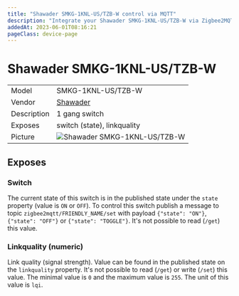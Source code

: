 ```yaml
---
title: "Shawader SMKG-1KNL-US/TZB-W control via MQTT"
description: "Integrate your Shawader SMKG-1KNL-US/TZB-W via Zigbee2MQTT with whatever smart home infrastructure you are using without the vendor's bridge or gateway."
addedAt: 2023-06-01T08:16:21
pageClass: device-page
---
```


<!-- !!!! -->
<!-- ATTENTION: This file is auto-generated through docgen! -->
<!-- You can only edit the "Notes"-Section between the two comment lines "Notes BEGIN" and "Notes END". -->
<!-- Do not use h1 or h2 heading within "## Notes"-Section. -->
<!-- !!!! -->

# Shawader SMKG-1KNL-US/TZB-W

|     |     |
|-----|-----|
| Model | SMKG-1KNL-US/TZB-W  |
| Vendor  | [Shawader](/supported-devices/#v=Shawader)  |
| Description | 1 gang switch |
| Exposes | switch (state), linkquality |
| Picture | ![Shawader SMKG-1KNL-US/TZB-W](https://www.zigbee2mqtt.io/images/devices/SMKG-1KNL-US-TZB-W.png) |


<!-- Notes BEGIN: You can edit here. Add "## Notes" headline if not already present. -->


<!-- Notes END: Do not edit below this line -->




## Exposes

### Switch 
The current state of this switch is in the published state under the `state` property (value is `ON` or `OFF`).
To control this switch publish a message to topic `zigbee2mqtt/FRIENDLY_NAME/set` with payload `{"state": "ON"}`, `{"state": "OFF"}` or `{"state": "TOGGLE"}`.
It's not possible to read (`/get`) this value.

### Linkquality (numeric)
Link quality (signal strength).
Value can be found in the published state on the `linkquality` property.
It's not possible to read (`/get`) or write (`/set`) this value.
The minimal value is `0` and the maximum value is `255`.
The unit of this value is `lqi`.


